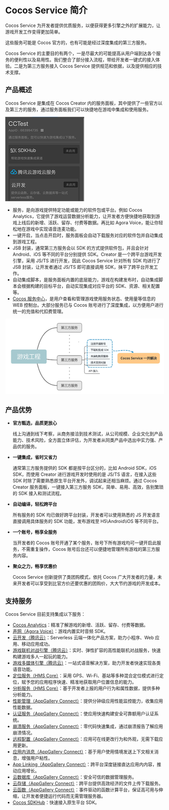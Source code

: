 # Cocos Service 简介

Cocos Service 为开发者提供优质服务，以便获得更多引擎之外的扩展能力，让游戏开发工作变得更加简单。

这些服务可能是 Cocos 官方的，也有可能是经过深度集成的第三方服务。

Cocos Service 的主要目的有两个，一是尽最大的可能提高从用户端到达各个服务的便利性以及易用性。我们整合了部分接入流程，带给开发者一键式的接入体验。二是为第三方服务接入 Cocos Service 提供规范和依据，以及提供相应的技术支撑。

## 产品概述

Cocos Service 是集成在 Cocos Creator 内的服务面板，其中提供了一些官方以及第三方的服务，通过服务面板我们可以快捷地在游戏中集成和使用服务。

![](image/service.png)

* 服务，是向游戏提供特定功能或能力的软件包或平台。例如 Cocos Analytics，它提供了游戏运营数据分析能力，让开发者方便快捷地获取到游戏上线后的新增、活跃、留存、付费等数据。再比如 Agora Voice，能让你轻松地在游戏中实现语音连麦功能。
* 一键开启，当点击开启时，服务面板会自动下载服务对应的软件包并自动集成到游戏工程。
* JSB 封装，通常第三方服务会以 SDK 的方式提供软件包，并且会针对 Android、iOS 等不同的平台分别提供 SDK。Creator 是一个跨平台游戏开发引擎，采用 JS/TS 进行开发，因此 Cocos Service 针对所有 SDK 均进行了 JSB 封装，让开发者通过 JS/TS 即可直接调用 SDK，抹平了跨平台开发工作。
* 自动集成脚本，是服务面板内置的底层能力，游戏在构建发布时，自动集成脚本会根据构建的目标平台，自动实现集成对应平台的 SDK、资源、相关配置等。
* [Cocos 服务中心](https://account.cocos.com/#/services)，是用户查看和管理游戏使用服务状态、使用量等信息的 WEB 控制台。大部分服务已与 Cocos 账号进行了深度集成，以方便用户进行统一的充值和代扣费管理。

![](image/about-normal-intergate.jpg)


## 产品优势

- **官方甄选，品质更放心**

  线上沟通到线下考察，从商务接洽到技术测试，从公司规模、企业文化到产品能力、技术风险，全方面立体评估，为开发者从同类产品中选出中实力强、产品优的服务。

- **一键集成，省时又省力**

  通常第三方服务提供的 SDK 都是按平台区分的，比如 Android SDK，iOS SDK，而使用 Creator 进行游戏开发时使用的是 JS/TS 语言，在接入这些 SDK 时除了需要熟悉原生平台开发外，调试起来还相当麻烦。通过 Cocos Creator 服务面板，一键接入第三方服务 SDK，简单、易用、高效，告别繁琐的 SDK 接入和测试流程。

- **自动编译，轻松跨平台**

  所有服务的 SDK 均已做好跨平台封装，开发者可以使用熟悉的 JS 开发语言直接调用具体服务的 SDK 功能，发布游戏至 H5\Android\iOS 等不同平台。

- **一个账号，畅享全服务**

  当开发者的 Cocos 账号开通了某个服务，账号下所有游戏均可一键开启此服务，不需重复操作，Cocos 账号后台还可以便捷地管理所有游戏的第三方服务内容。

- **聚众之力，畅享优惠价**

  Cocos Service 创新提供了类团购模式，依托 Cocos 广大开发者的力量，未来开发者可以享受到比官方价还要优惠的团购价，大大节约游戏的开发成本。

## 支持服务

Cocos Service 目前支持集成以下服务：

- [Cocos Analytics](cocos-analytics.md)：精准了解游戏的新增、活跃、留存、付费等数据。
- [声网（Agora Voice）](agora.md)：游戏内置实时音频 SDK。
- [云开发（腾讯云）](tcb.md)：Serverless 云端一体化产品方案，助力小程序、Web 应用、移动应用成功。
- [游戏联机对战引擎（腾讯云）](mgobe.md)：实时、弹性扩容的高性能联机对战服务，快速构建游戏多人一起玩的能力。
- [游戏多媒体引擎（腾讯云）](gme.md)：一站式语音解决方案，助力开发者快速实现各类语音功能。
- [定位服务（HMS Core）](hms-location.md)：采用 GPS、Wi-Fi、基站等多种混合定位模式进行定位，赋予您的应用程序快速、精准地获取用户位置信息的能力。
- [分析服务（HMS Core）](hms-analytics.md)：基于开发者上报的用户行为和属性数据，提供多种分析能力。
- [性能管理（AppGallery Connect）](agc-apm.md)：提供分钟级应用性能监控能力，收集应用性能数据。
- [认证服务（AppGallery Connect）](agc-auth.md)：使应用快速构建安全可靠额用户认证系统。
- [崩溃服务（AppGallery Connect）](agc-crash.md)：零代码快速集成，通过崩溃报告了解应用崩溃情况。
- [远程配置（AppGallery Connect）](agc-remote.md)：应用可在线更改行为和外观，无需下载应用更新。
- [应用内消息（AppGallery Connect）](agc-appmessaging.md)：基于用户使用情境发送上下文相关消息，增强用户粘性。
- [App Linking（AppGallery Connect）](agc-applinking.md)：跨平台深度链接直达应用内内容，推动应用增长。
- [云数据库（AppGallery Connect）](agc-clouddb.md)：安全可信的数据管理服务。
- [云存储（AppGallery Connect）](agc-cloudstorage.md)：跨平台提供高效经济的文件上传下载服务。
- [云函数（AppGallery Connect）](agc-cloudfunc.md)：事件驱动的函数计算平台，保证高可用与伸缩，让开发者便捷运行代码而无需管理服务器。
- [Cocos SDKHub](sdkhub.md)：快速接入原生平台 SDK。
